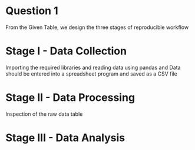 # Question 1

From the Given Table, we design the three stages of reproducible workflow

# Stage I - Data Collection

Importing the required libraries and reading data using pandas and Data should be entered into a spreadsheet program and saved as a CSV file

# Stage II - Data Processing

Inspection of the raw data table

# Stage III - Data Analysis
